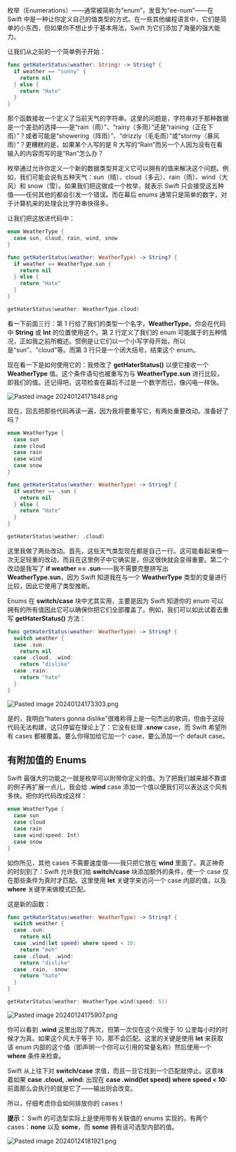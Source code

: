 枚举（Enumerations）——通常被简称为“enum”，发音为“ee-num”——在 Swift 中是一种让你定义自己的值类型的方式。在一些其他编程语言中，它们是简单的小东西，但如果你不想止步于基本用法，Swift 为它们添加了海量的强大能力。

让我们从之前的一个简单例子开始：

```swift
func getHaterStatus(weather: String) -> String? {
  if weather == "sunny" {
    return nil
  } else {
    return "Hate"
  }
}
```

那个函数接收一个定义了当前天气的字符串。这里的问题是，字符串对于那种数据是一个差劲的选择——是“rain（雨）”、“rainy（多雨）”还是“raining（正在下雨）”？或者可能是“showering（阵雨）”、“drizzly（毛毛雨）”或“stormy（暴风雨）”？更糟糕的是，如果某个人写的是 R 大写的“Rain”而另一个人因为没有在看输入的内容而写的是“Ran”怎么办？

枚举通过允许你定义一个新的数据类型并定义它可以拥有的值来解决这个问题。例如，我们可能会说有五种天气：sun（晴）、cloud（多云）、rain（雨）、wind（大风）和 snow（雪）。如果我们把这做成一个枚举，就表示 Swift 只会接受这五种值——任何其他的都会引发一个错误。而在幕后 enums 通常只是简单的数字，对于计算机来的处理会比字符串快得多。

让我们把这放进代码中：

```swift
enum WeatherType {
  case sun, cloud, rain, wind, snow				  
}

func getHaterStatus(weather: WeatherType) -> String? {
  if weather == WeatherType.sun {
    return nil
  }	else {
    return "Hate"
  }										  
}

getHaterStatus(weather: WeatherType.cloud)
```

看一下前面三行：第 1 行给了我们的类型一个名字，**WeatherType**。你会在代码中 **String** 或 **Int** 的位置使用这个。第 2 行定义了我们的 enum 可能属于的五种情况，正如我之前所概述。惯例是让它们以一个小写字母开始，所以是“sun”、“cloud”等。而第 3 行只是一个闭大括号，结束这个 enum。

现在看一下是如何使用它的：我修改了 **getHaterStatus()** 以便它接收一个 **WeatherType** 值。这个条件语句也被重写为与 **WeatherType.sun** 进行比较，即我们的值。还记得吧，这项检查在幕后不过是一个数字而已，像闪电一样快。

![Pasted image 20240124171848.png](./attachments/Pasted%20image%2020240124171848.png)


现在，回去把那些代码再读一遍，因为我将要重写它，有两处重要改动。准备好了吗？

```swift
enum WeatherType {
  case sun
  case cloud
  case rain
  case wind
  case snow
}

func getHaterStatus(weather: WeatherType) -> String? {
  if weather == .sun {
    return nil
  } else {
    return "Hate"
  }
}

getHaterStatus(weather: .cloud)
```

这里我做了两处改动。首先，这些天气类型现在都是自己一行。这可能看起来像一次无足轻重的改动，而且在这里例子中它确实是，但这很快就会变得重要。第二个改动是我写了 **if weather == .sun**——我不需要完整拼写出 **WeatherType.sun**，因为 Swift 知道我在与一个 **WeatherType** 类型的变量进行比较，因此它使用了类型推断。

Enums 在 **switch/case** 块中尤其实用，主要是因为 Swift 知道你的 enum 可以拥有的所有值因此它可以确保你把它们全部覆盖了。例如，我们可以如此试着去重写 **getHaterStatus()** 方法：

```swift
func getHaterStatus(weather: WeatherType) -> String? {
  switch weather {
  case .sun:
    return nil
  case .cloud, .wind:
    return "dislike"
  case .rain:
    return "hate"
  }
}
```

![Pasted image 20240124173303.png](./attachments/Pasted%20image%2020240124173303.png)


是的，我明白“haters gonna dislike”很难称得上是一句杰出的歌词，但由于这段代码无法构建，这只停留在理论上了：它没有处理 **.snow** case，而 Swift 希望所有 cases 都被覆盖。要么你得加给它加一个 case，要么添加一个 default case。

## 有附加值的 Enums
Swift 最强大的功能之一就是枚举可以附带你定义的值。为了把我们越来越不靠谱的例子再扩展一点儿，我会给 **.wind** case 添加一个值以便我们可以表达这个风有多快。把你的代码改成这样：

```swift
enum WeatherType {
  case sun
  case cloud
  case rain
  case wind(speed: Int)
  case snow
}
```

如你所见，其他 cases 不需要速度值——我只把它放在 **wind** 里面了。真正神奇的时刻到了：Swift 允许我们给 **switch/case** 块添加额外的条件，使一个 case 仅在那些条件为真时才匹配。这里使用 **let** 关键字来访问一个 case 内部的值，以及 **where** 关键字来做模式匹配。

这是新的函数：

```swift
func getHaterStatus(weather: WeatherType) -> String? {
  switch weather {
  case .sun:
    return nil
  case .wind(let speed) where speed < 10:
    return "meh"
  case .cloud, .wind:
    return "dislike"
  case .rain, .snow:
    return "hate"
  }
}

getHaterStatus(weather: WeatherType.wind(speed: 5))
```

![Pasted image 20240124175907.png](./attachments/Pasted%20image%2020240124175907.png)


你可以看到 **.wind** 这里出现了两次，但第一次仅在这个风慢于 10 公里每小时的时候才为真。如果这个风大于等于 10，那不会匹配。这里的关键是使用 **let** 来获取该 enum 内部的这个值（即声明一个你可以引用的常量名称）然后使用一个 **where** 条件来检查。

Swift 从上往下对 **switch/case** 求值，而且一旦它找到一个匹配就停止。这意味着如果 **case .cloud, .wind:** 出现在 **case .wind(let speed) where speed < 10:** 前面那么会执行的就是它了——输出则会改变。

所以，仔细考虑你会如何排放你的 cases！

**提示：** Swift 的可选型实际上是使用带有关联值的 enums 实现的，有两个 cases：**none** 以及 **some**，而 **some** 拥有该可选型内部的值。

![Pasted image 20240124181921.png](./attachments/Pasted%20image%2020240124181921.png)